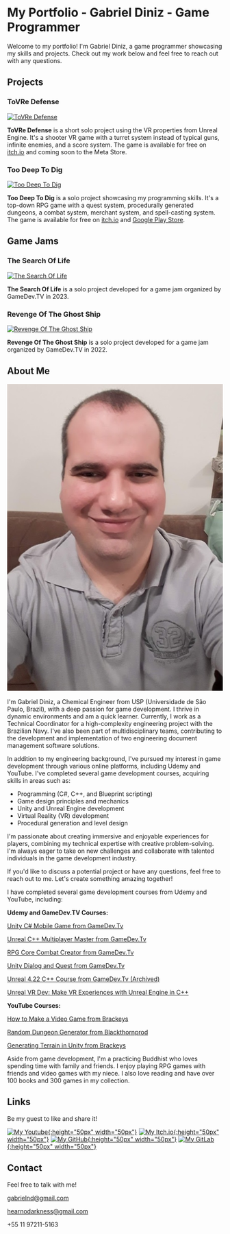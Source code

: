 # My Portfolio - Gabriel Diniz - Game Programmer

Welcome to my portfolio! I'm Gabriel Diniz, a game programmer showcasing my skills and projects. Check out my work below and feel free to reach out with any questions.

## Projects

### ToVRe Defense

[![ToVRe Defense](https://img.youtube.com/vi/iRGOskPGcm0/0.jpg)](https://youtu.be/iRGOskPGcm0 "ToVRe Defense")

**ToVRe Defense** is a short solo project using the VR properties from Unreal Engine. It's a shooter VR game with a turret system instead of typical guns, infinite enemies, and a score system. The game is available for free on [itch.io](https://hear-no-darkness.itch.io/tovre-defense) and coming soon to the Meta Store.

### Too Deep To Dig

[![Too Deep To Dig](https://img.youtube.com/vi/tqRdO8yj7KU/0.jpg)](https://www.youtube.com/watch?v=tqRdO8yj7KU "Too Deep To Dig")

**Too Deep To Dig** is a solo project showcasing my programming skills. It's a top-down RPG game with a quest system, procedurally generated dungeons, a combat system, merchant system, and spell-casting system. The game is available for free on [itch.io](https://hear-no-darkness.itch.io/too-deep-to-dig) and [Google Play Store](https://play.google.com/store/apps/details?id=com.GabrielNobileDiniz.TooDeepToDig).


## Game Jams

### The Search Of Life

[![The Search Of Life](https://img.itch.zone/aW1nLzEyMjkxOTk1LnBuZw==/315x250%23c/i6pJVz.png)](https://hear-no-darkness.itch.io/the-search-of-life "The Search Of Life")

**The Search Of Life** is a solo project developed for a game jam organized by GameDev.TV in 2023.

### Revenge Of The Ghost Ship

[![Revenge Of The Ghost Ship](https://img.itch.zone/aW1nLzkwNTczNTMucG5n/original/tWG15k.png)](https://hear-no-darkness.itch.io/revenge-of-the-ghost-ship "Revenge Of The Ghost Ship")

**Revenge Of The Ghost Ship** is a solo project developed for a game jam organized by GameDev.TV in 2022.


## About Me

![Me!](images/foto.jpg "Me!")

I'm Gabriel Diniz, a Chemical Engineer from USP (Universidade de São Paulo, Brazil), with a deep passion for game development. I thrive in dynamic environments and am a quick learner. Currently, I work as a Technical Coordinator for a high-complexity engineering project with the Brazilian Navy. I've also been part of multidisciplinary teams, contributing to the development and implementation of two engineering document management software solutions.

In addition to my engineering background, I've pursued my interest in game development through various online platforms, including Udemy and YouTube. I've completed several game development courses, acquiring skills in areas such as:

- Programming (C#, C++, and Blueprint scripting)
- Game design principles and mechanics
- Unity and Unreal Engine development
- Virtual Reality (VR) development
- Procedural generation and level design

I'm passionate about creating immersive and enjoyable experiences for players, combining my technical expertise with creative problem-solving. I'm always eager to take on new challenges and collaborate with talented individuals in the game development industry.

If you'd like to discuss a potential project or have any questions, feel free to reach out to me. Let's create something amazing together!

I have completed several game development courses from Udemy and YouTube, including:

**Udemy and GameDev.TV Courses:**

[Unity C# Mobile Game from GameDev.Tv](https://www.udemy.com/share/104KnI3@vCnifT7YtcJ9ibB_lRA1vk6O_rtk3zEqy9AII3Z3_bxnCDh3XgqiZXxC89aUB_wF/)

[Unreal C++ Multiplayer Master from GameDev.Tv](https://www.udemy.com/share/101Dtc3@Paau4DIpp5NhRkbf131v3MnOClDB_YIn2waZ-FIAtt-OTyzSTz22v0d0yhlna-TT/)

[RPG Core Combat Creator from GameDev.Tv](https://www.udemy.com/share/101XWK3@n_g2PxS9YZ-oqeBpOi_xGpvAtYYo3k312QaCs9erZVvQe7tY1UrSmlyImqClxwcp/)

[Unity Dialog and Quest from GameDev.Tv](https://www.udemy.com/share/103CaS3@6oC4v_SdGnaxGT6hVD-MQmV79V_1X7awXzZqcR89pskk6vSIkRcv1-Ot0GUEjip1/)

[Unreal 4.22 C++ Course from GameDev.Tv (Archived)](https://www.gamedev.tv/courses/enrolled/675837)

[Unreal VR Dev: Make VR Experiences with Unreal Engine in C++](https://www.gamedev.tv/courses/enrolled/635398)


**YouTube Courses:**

[How to Make a Video Game from Brackeys](https://www.youtube.com/watch?v=j48LtUkZRjU&list=PLPV2KyIb3jR53Jce9hP7G5xC4O9AgnOuL)

[Random Dungeon Generator from Blackthornprod](https://www.youtube.com/watch?v=qAf9axsyijY)

[Generating Terrain in Unity from Brackeys](https://www.youtube.com/watch?v=vFvwyu_ZKfU)

Aside from game development, I'm a practicing Buddhist who loves spending time with family and friends. I enjoy playing RPG games with friends and video games with my niece. I also love reading and have over 100 books and 300 games in my collection.

## Links
Be my guest to like and share it!

[![My Youtube](https://brandeps.com/icon-download/Y/Youtube-icon-vector-02.svg){:height="50px" width="50px"}](https://www.youtube.com/channel/UCF5SJBWl3d_LE6hT3I6gNig "Hear No Darkness on Youtube")         [![My Itch.io](https://static.itch.io/images/itchio-textless-black.svg){:height="50px" width="50px"}](https://hear-no-darkness.itch.io "Hear No Darkness on Youtube")         [![My GitHub](https://github.githubassets.com/images/modules/logos_page/GitHub-Mark.png){:height="50px" width="50px"}](https://github.com/gabrielndiniz "Gabriel N Diniz on GitHub")         [![My GitLab](https://about.gitlab.com/images/press/press-kit-icon.svg){:height="50px" width="50px"}](https://gitlab.com/gabrielnd1/ "Gabriel N Diniz on GitLab")


## Contact
Feel free to talk with me!

gabrielnd@gmail.com

hearnodarkness@gmail.com

+55 11 97211-5163